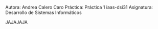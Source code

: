 Autora: Andrea Calero Caro 
Práctica: Práctica 1 iaas-dsi31
Asignatura: Desarrollo de Sistemas Informáticos

JAJAJAJA
